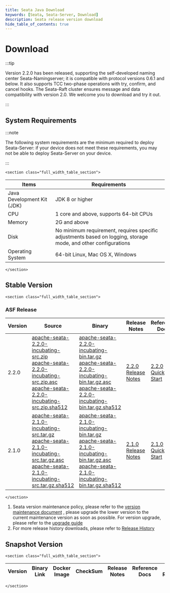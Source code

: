```yaml
---
title: Seata Java Download
keywords: [Seata, Seata-Server, Download]
description: Seata release version download
hide_table_of_contents: true
---
```


# Download

:::tip

Version 2.2.0 has been released, supporting the self-developed naming center Seata-Namingserver; it is compatible with protocol versions 0.6.1 and below. It also supports TCC two-phase operations with try, confirm, and cancel hooks. The Seata-Raft cluster ensures message and data compatibility with version 2.0. We welcome you to download and try it out.

:::

## System Requirements

:::note

The following system requirements are the minimum required to deploy Seata-Server: if your device does not meet these
requirements, you may not be able to deploy Seata-Server on your device.

:::

```mdx-code-block
<section class="full_width_table_section">
```

| Items                      | Requirements                                                                                                   |
| -------------------------- | -------------------------------------------------------------------------------------------------------------- |
| Java Development Kit (JDK) | JDK 8 or higher                                                                                                |
| CPU                        | 1 core and above, supports 64-bit CPUs                                                                         |
| Memory                     | 2G and above                                                                                                   |
| Disk                       | No minimum requirement, requires specific adjustments based on logging, storage mode, and other configurations |
| Operating System           | 64-bit Linux, Mac OS X, Windows                                                                                |

```mdx-code-block
</section>
```

## Stable Version

```mdx-code-block
<section class="full_width_table_section">
```
### ASF Release
| Version | Source                                                                                                                                                                                                                                                                                                                                                                                                                                                                                | Binary | Release Notes                               | Reference Docs                              |
|---------|---------------------------------------------------------------------------------------------------------------------------------------------------------------------------------------------------------------------------------------------------------------------------------------------------------------------------------------------------------------------------------------------------------------------------------------------------------------------------------------| -------------------------------- |---------------------------------------------|---------------------------------------------|
| 2.2.0 | [apache-seata-2.2.0-incubating-src.zip](https://dist.apache.org/repos/dist/release/incubator/seata/2.2.0/apache-seata-2.2.0-incubating-src.zip)<br/>[apache-seata-2.2.0-incubating-src.zip.asc](https://dist.apache.org/repos/dist/release/incubator/seata/2.2.0/apache-seata-2.2.0-incubating-src.zip.asc)<br/>[apache-seata-2.2.0-incubating-src.zip.sha512](https://dist.apache.org/repos/dist/release/incubator/seata/2.2.0/apache-seata-2.2.0-incubating-src.zip.sha512)<br/> | [apache-seata-2.2.0-incubating-bin.tar.gz](https://dist.apache.org/repos/dist/release/incubator/seata/2.2.0/apache-seata-2.2.0-incubating-bin.tar.gz)<br/>   [apache-seata-2.2.0-incubating-bin.tar.gz.asc](https://dist.apache.org/repos/dist/release/incubator/seata/2.2.0/apache-seata-2.2.0-incubating-bin.tar.gz.asc)<br/>   [apache-seata-2.2.0-incubating-bin.tar.gz.sha512](https://dist.apache.org/repos/dist/release/incubator/seata/2.2.0/apache-seata-2.2.0-incubating-bin.tar.gz.sha512)<br/> | [2.2.0 Release Notes](https://github.com/apache/incubator-seata/releases/tag/v2.2.0) | [2.2.0 Quick Start](/docs/user/quickstart/) |
| 2.1.0   | [apache-seata-2.1.0-incubating-src.tar.gz](https://downloads.apache.org/incubator/seata/2.1.0/apache-seata-2.1.0-incubating-src.tar.gz) <br/> [apache-seata-2.1.0-incubating-src.tar.gz.asc](https://dist.apache.org/repos/dist/release/incubator/seata/2.1.0/apache-seata-2.1.0-incubating-src.tar.gz.asc) <br/> [apache-seata-2.1.0-incubating-src.tar.gz.sha512](https://dist.apache.org/repos/dist/release/incubator/seata/2.1.0/apache-seata-2.1.0-incubating-src.tar.gz.sha512) | [apache-seata-2.1.0-incubating-bin.tar.gz](https://dist.apache.org/repos/dist/release/incubator/seata/2.1.0/apache-seata-2.1.0-incubating-bin.tar.gz) <br/> [apache-seata-2.1.0-incubating-bin.tar.gz.asc](https://dist.apache.org/repos/dist/release/incubator/seata/2.1.0/apache-seata-2.1.0-incubating-bin.tar.gz.asc)<br/> [apache-seata-2.1.0-incubating-bin.tar.gz.sha512](https://dist.apache.org/repos/dist/release/incubator/seata/2.1.0/apache-seata-2.1.0-incubating-bin.tar.gz.sha512) | [2.1.0 Release Notes](https://github.com/apache/incubator-seata/releases/tag/v2.1.0) | [2.1.0 Quick Start](/docs/user/quickstart/) |

```mdx-code-block
</section>
```

1. Seata version maintenance policy, please refer to the [version maintenance document](/docs/ops/version-maintain-plan)
   , please upgrade the lower version to the current maintenance version as soon as possible. For version upgrade,
   please refer to the [upgrade guide](/docs/ops/upgrade)
2. For more release history downloads, please refer to [Release History](/release-history/seata-server)

## Snapshot Version

```mdx-code-block
<section class="full_width_table_section">
```

| Version | Binary Link | Docker Image | CheckSum | Release Notes | Reference Docs | Is ASF Release |
| ------- | ----------- | ------------ | -------- | ------------- | -------------- | -------------- |

```mdx-code-block
</section>
```
